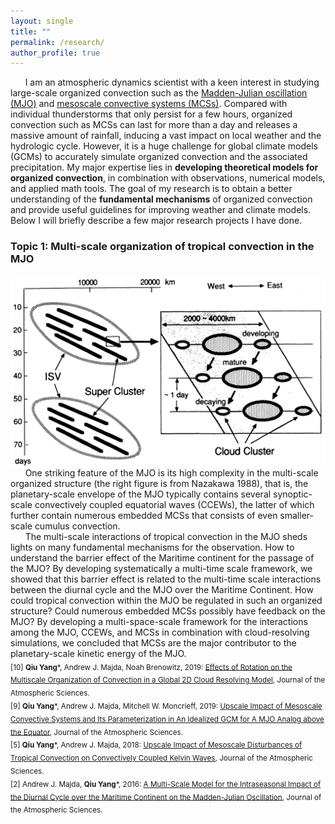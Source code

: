 ```yaml
---
layout: single
title: ""
permalink: /research/
author_profile: true
---
```


&nbsp;&nbsp;&nbsp;&nbsp;&nbsp;&nbsp;I am an atmospheric dynamics scientist with a keen interest in studying large-scale organized convection such as the [Madden-Julian oscillation (MJO)](https://www.youtube.com/watch?v=UsWHHE_jkGE&t=137s) and [mesoscale convective systems (MCSs)](https://en.wikipedia.org/wiki/Mesoscale_convective_system). Compared with individual thunderstorms that only persist for a few hours, organized convection such as MCSs can last for more than a day and releases a massive amount of rainfall, inducing a vast impact on local weather and the hydrologic cycle. However, it is a huge challenge for global climate models (GCMs) to accurately simulate organized convection and the associated precipitation. My major expertise lies in **developing theoretical models for organized convection**, in combination with observations, numerical models, and applied math tools. The goal of my research is to obtain a better understanding of the **fundamental mechanisms** of organized convection and provide useful guidelines for improving weather and climate models. Below I will briefly describe a few major research projects I have done.  

### Topic 1: Multi-scale organization of tropical convection in the MJO

<img align="right" src="/files/MJOmultiscale.png" alt="drawing" width="600"/>

&nbsp;&nbsp;&nbsp;&nbsp;&nbsp;&nbsp;One striking feature of the MJO is its high complexity in the multi-scale organized structure (the right figure is from Nazakawa 1988), that is, the planetary-scale envelope of the MJO typically contains several synoptic-scale convectively coupled equatorial waves (CCEWs), the latter of which further contain numerous embedded MCSs that consists of even smaller-scale cumulus convection.   
&nbsp;&nbsp;&nbsp;&nbsp;&nbsp;&nbsp;The multi-scale interactions of tropical convection in the MJO sheds lights on many fundamental mechanisms for the observation. How to understand the barrier effect of the Maritime continent for the passage of the MJO? By developing systematically a multi-time scale framework, we showed that this barrier effect is related to the multi-time scale interactions between the diurnal cycle and the MJO over the Maritime Continent. How could tropical convection within the MJO be regulated in such an organized structure? Could numerous embedded MCSs possibly have feedback on the MJO? By developing a multi-space-scale framework for the interactions among the MJO, CCEWs, and MCSs in combination with cloud-resolving simulations, we concluded that MCSs are the major contributor to the planetary-scale kinetic energy of the MJO.   
<sub>
[10] **Qiu Yang***, Andrew J. Majda, Noah Brenowitz, 2019: [Effects of Rotation on the Multiscale Organization of Convection in a Global 2D Cloud Resolving Model](https://journals.ametsoc.org/jas/article/76/11/3669/343674/Effects-of-Rotation-on-the-Multiscale-Organization), Journal of the Atmospheric Sciences.  
[9] **Qiu Yang***, Andrew J. Majda, Mitchell W. Moncrieff, 2019: [Upscale Impact of Mesoscale Convective Systems and Its Parameterization in An Idealized GCM for A MJO Analog above the Equator](https://journals.ametsoc.org/jas/article/76/3/865/107160/Upscale-Impact-of-Mesoscale-Convective-Systems-and), Journal of the Atmospheric Sciences.  
[5] **Qiu Yang***, Andrew J. Majda, 2018: [Upscale Impact of Mesoscale Disturbances of Tropical Convection on Convectively Coupled Kelvin Waves](https://journals.ametsoc.org/jas/article/75/1/85/99497/Upscale-Impact-of-Mesoscale-Disturbances-of), Journal of the Atmospheric Sciences.  
[2] Andrew J. Majda, **Qiu Yang***, 2016: [A Multi-Scale Model for the Intraseasonal Impact of the Diurnal Cycle over the Maritime Continent on the Madden-Julian Oscillation](https://journals.ametsoc.org/jas/article/73/2/579/27828/A-Multiscale-Model-for-the-Intraseasonal-Impact-of), Journal of the Atmospheric Sciences.
</sub>

